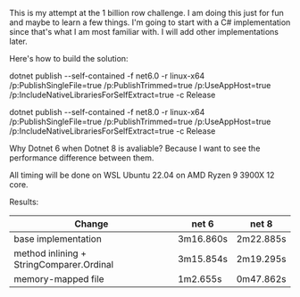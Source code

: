 This is my attempt at the 1 billion row challenge. I am doing this just for fun and maybe to learn a few things.
I'm going to start with a C# implementation since that's what I am most familiar with.
I will add other implementations later.

Here's how to build the solution:

dotnet publish --self-contained -f net6.0 -r linux-x64 /p:PublishSingleFile=true /p:PublishTrimmed=true /p:UseAppHost=true /p:IncludeNativeLibrariesForSelfExtract=true -c Release

dotnet publish --self-contained -f net8.0 -r linux-x64 /p:PublishSingleFile=true /p:PublishTrimmed=true /p:UseAppHost=true /p:IncludeNativeLibrariesForSelfExtract=true -c Release

Why Dotnet 6 when Dotnet 8 is avaliable? Because I want to see the performance difference between them.

All timing will be done on WSL Ubuntu 22.04 on AMD Ryzen 9 3900X 12 core.

Results:

|        Change                               | net 6     | net 8     |
|---------------------------------------------|---------- |-----------|
| base implementation                         | 3m16.860s | 2m22.885s |
| method inlining + StringComparer.Ordinal    | 3m15.854s | 2m19.295s |
| memory-mapped file                          | 1m2.655s  | 0m47.862s |

